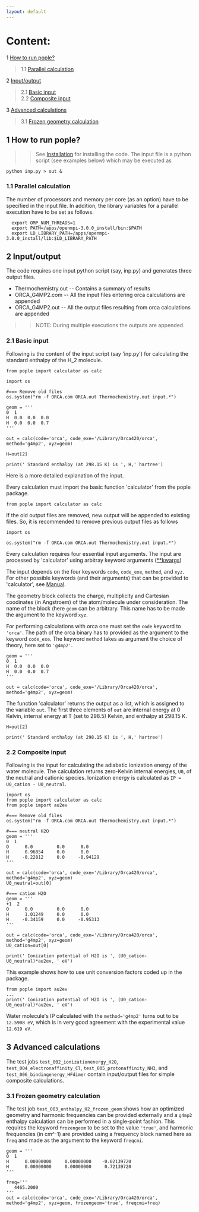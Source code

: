 ```yaml
---
layout: default
---
```


# Content:
1 [How to run pople?](#1-How-to-run-pople?)  
   > 1.1 [Parallel calculation](#1.2-Parallel-calculation)  

2 [Input/output](#2.-Input/output) 
   > 2.1 [Basic input](#2.1-Basic-input)   
   > 2.2 [Composite input](#2.2-Composite-input)

3 [Advanced calculations](#3.-Advanced-calculations)
   > 3.1 [Frozen geometry calculation](#3.1-Frozen-geometry-calculation)
 
## 1 How to run pople?
>> See [Installation](https://moldis-group.github.io/pople/installation.html) for installing the code. 
>> The input file is a python script (see examples below) which may be executed as 

```python inp.py > out &```

### 1.1 Parallel calculation
The number of processors and memory per core (as an option) have to be specified in the input file. In addition, the library variables for a parallel execution have to be set as follows.

```
  export OMP_NUM_THREADS=1
  export PATH=/apps/openmpi-3.0.0_install/bin:$PATH
  export LD_LIBRARY_PATH=/apps/openmpi-3.0.0_install/lib:$LD_LIBRARY_PATH
```


## 2 Input/output
The code requires one input python script (say, inp.py) and generates three output files.
* Thermochemistry.out -- Contains a summary of results 
* ORCA_G4MP2.com -- All the input files entering orca calculations are appended 
* ORCA_G4MP2.out -- All the output files resulting from orca calculations are appended

>> NOTE: During multiple executions the outputs are appended.


### 2.1 Basic input
Following is the content of the input script (say 'inp.py') for calculating the standard enthalpy of the H_2 molecule.

```
from pople import calculator as calc

import os

#=== Remove old files
os.system("rm -f ORCA.com ORCA.out Thermochemistry.out input.*")

geom = '''
0  1
H  0.0  0.0  0.0
H  0.0  0.0  0.7
'''

out = calc(code='orca', code_exe='/Library/Orca420/orca', method='g4mp2', xyz=geom)

H=out[2]

print(' Standard enthalpy (at 298.15 K) is ', H,' hartree')
```

Here is a more detailed explanation of the input.

Every calculation must import the basic function 'calculator' from the pople package.
```
from pople import calculator as calc
```

If the old output files are removed, new output will be appended to existing files. So, it is recommended to remove previous output files as follows
```
import os

os.system("rm -f ORCA.com ORCA.out Thermochemistry.out input.*")
```

Every calculation requires four essential input arguments. The input are processed by 'calculator' using arbitray keyword arguments ([\*\*kwargs](https://www.w3schools.com/python/gloss_python_function_arbitrary_keyword_arguments.asp)) 

The input depends on the four keywords ```code```, ```code_exe```, ```method```, and ```xyz```. For other possible keywords (and their arguments) that can be provided to 'calculator', see [Manual](https://moldis-group.github.io/pople/manual.html).

The geometry block collects the charge, multiplicity and Cartesian coodinates (in Angstroem) of the atom/molecule under consideration. The name of the block (here ```geom``` can be arbitrary. This name has to be made the argument to the keyword ```xyz```.

For performing calculations with orca one must set the ```code``` keyword to ```'orca'```. The path of the orca binary has to provided as the argument to the keyword ```code_exe```. The keyword ```method``` takes as argument the choice of theory, here set to ```'g4mp2'```.



```
geom = '''
0  1
H  0.0  0.0  0.0
H  0.0  0.0  0.7
'''

out = calc(code='orca', code_exe='/Library/Orca420/orca', method='g4mp2', xyz=geom)
```

The function 'calculator' returns the output as a list, which is assigned to the variable ```out```. The first three elements of ```out``` are internal energy at 0 Kelvin, internal energy at T (set to 298.5) Kelvin, and enthalpy at 298.15 K.

```
H=out[2]

print(' Standard enthalpy (at 298.15 K) is ', H,' hartree')
```

### 2.2 Composite input
Following is the input for calculating the adiabatic ionization energy of the water molecule. The calculation returns zero-Kelvin internal energies, `U0`, of the neutral and cationic species. Ionization energy is calculated as `IP = U0_cation - U0_neutral`.

```
import os
from pople import calculator as calc
from pople import au2ev

#=== Remove old files
os.system("rm -f ORCA.com ORCA.out Thermochemistry.out input.*")

#=== neutral H2O
geom = '''
0  1
O      0.0         0.0      0.0
H      0.96854     0.0      0.0
H     -0.22812     0.0     -0.94129
'''

out = calc(code='orca', code_exe='/Library/Orca420/orca', method='g4mp2', xyz=geom)
U0_neutral=out[0]

#=== cation H2O
geom = '''
+1  2
O      0.0         0.0      0.0
H      1.01249     0.0      0.0
H     -0.34159     0.0     -0.95313
'''

out = calc(code='orca', code_exe='/Library/Orca420/orca', method='g4mp2', xyz=geom)
U0_cation=out[0]

print(' Ionization potential of H2O is ', (U0_cation-U0_neutral)*au2ev, ' eV')
```

This example shows how to use unit conversion factors coded up in the package. 
```
from pople import au2ev
...
print(' Ionization potential of H2O is ', (U0_cation-U0_neutral)*au2ev, ' eV')

```

Water molecule's IP calculated with the `method='g4mp2'` turns out to be `12.5908 eV`, which is in very good agreement with the experimental value `12.619 eV`.

## 3 Advanced calculations

The test jobs `test_002_ionizationenergy_H2O`, `test_004_electronaffinity_Cl`, `test_005_protonaffinity_NH3`, and `test_006_bindingenergy_HFdimer`
 contain input/output files for simple composite calculations. 
 
 ### 3.1 Frozen geometry calculation
 
 The test job `test_003_enthalpy_H2_frozen_geom` shows how an optimized geometry and harmonic frequencies can be provided externally and a `g4mp2` enthalpy calculation can be performed in a single-point fashion. This requires the keyword `frozengeom` to be set to the value `'true'`, and harmonic frequencies (in cm^-1) are provided using a frequency block named here as `freq` and made as the argument to the keyword `freqcmi`.
 
 ```
 geom = '''
0  1
 H      0.00000000     0.00000000    -0.02139720
 H      0.00000000     0.00000000     0.72139720
'''

freq='''
    4465.2000
'''
out = calc(code='orca', code_exe='/Library/Orca420/orca', method='g4mp2', xyz=geom, frozengeom='true', freqcmi=freq)
 ```

